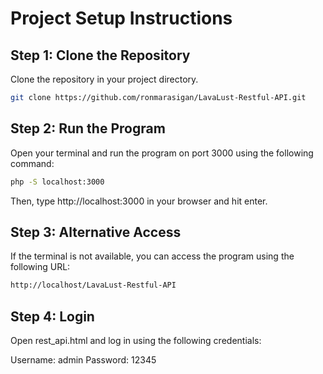 # Project Setup Instructions

## Step 1: Clone the Repository
Clone the repository in your project directory.

```bash
git clone https://github.com/ronmarasigan/LavaLust-Restful-API.git
```
## Step 2: Run the Program
Open your terminal and run the program on port 3000 using the following command:

```bash
php -S localhost:3000
```
Then, type http://localhost:3000 in your browser and hit enter.

## Step 3: Alternative Access
If the terminal is not available, you can access the program using the following URL:

```bash
http://localhost/LavaLust-Restful-API
```
## Step 4: Login
Open rest_api.html and log in using the following credentials:

Username: admin
Password: 12345



